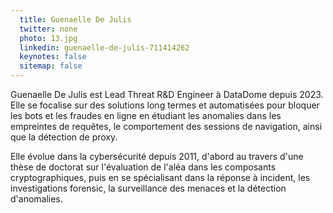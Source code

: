```yaml
---
  title: Guenaelle De Julis
  twitter: none
  photo: 13.jpg
  linkedin: guenaelle-de-julis-711414262
  keynotes: false
  sitemap: false
---
```

Guenaelle De Julis est Lead Threat R&D Engineer à DataDome depuis 2023. Elle se focalise sur des solutions long termes et automatisées pour bloquer les bots et les fraudes en ligne en étudiant les anomalies dans les empreintes de requêtes, le comportement des sessions de navigation, ainsi que la détection de proxy. 

Elle évolue dans la cybersécurité depuis 2011, d'abord au travers d'une thèse de doctorat sur l'évaluation de l'aléa dans les composants cryptographiques, puis en se spécialisant dans la réponse à incident, les investigations forensic, la surveillance des menaces et la détection d'anomalies.
